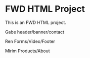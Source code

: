 # FWD HTML Project
This is an FWD HTML project.

Gabe
header/banner/contact

Ren
Forms/Video/Footer

Mirim
Products/About